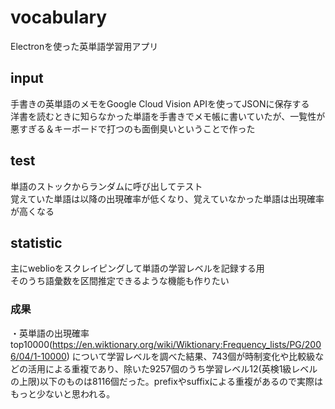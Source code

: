 # vocabulary
Electronを使った英単語学習用アプリ
## input
手書きの英単語のメモをGoogle Cloud Vision APIを使ってJSONに保存する  
洋書を読むときに知らなかった単語を手書きでメモ帳に書いていたが、一覧性が悪すぎる＆キーボードで打つのも面倒臭いということで作った
## test
単語のストックからランダムに呼び出してテスト  
覚えていた単語は以降の出現確率が低くなり、覚えていなかった単語は出現確率が高くなる
## statistic
主にweblioをスクレイピングして単語の学習レベルを記録する用  
そのうち語彙数を区間推定できるような機能も作りたい
### 成果
・英単語の出現確率top10000(https://en.wiktionary.org/wiki/Wiktionary:Frequency_lists/PG/2006/04/1-10000) について学習レベルを調べた結果、743個が時制変化や比較級などの活用による重複であり、除いた9257個のうち学習レベル12(英検1級レベルの上限)以下のものは8116個だった。prefixやsuffixによる重複があるので実際はもっと少ないと思われる。

